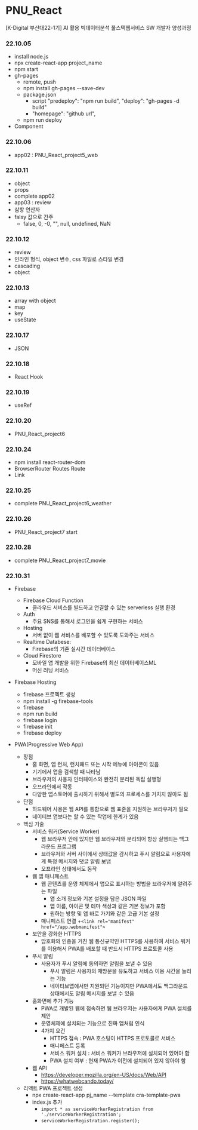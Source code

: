 # PNU_React
[K-Digital 부산대22-1기] AI 활용 빅데이터분석 풀스택웹서비스 SW 개발자 양성과정

### 22.10.05
+ install node.js
+ npx create-react-app project_name
+ npm start
+ gh-pages
  + remote, push
  + npm install gh-pages --save-dev
  + package.json
    + script 
        "predeploy": "npm run build",
        "deploy": "gh-pages -d build"
    + "homepage": "github url",
  + npm run deploy
+ Component
  
### 22.10.06
+ app02 : PNU_React_project5_web

### 22.10.11
+ object
+ props
+ complete app02
+ app03 : review
+ 삼항 연산자
+ falsy 값으로 간주
  + false, 0, -0, "", null, undefined, NaN

### 22.10.12
+ review
+ 인라인 형식, object 변수, css 파일로 스타일 변경
+ cascading
+ object

### 22.10.13
+ array with object
+ map
+ key
+ useState

### 22.10.17
+ JSON

### 22.10.18
+ React Hook

### 22.10.19
+ useRef

### 22.10.20
+ PNU_React_project6

### 22.10.24
+ npm install react-router-dom
+ BrowserRouter Routes Route
+ Link

### 22.10.25
+ complete PNU_React_project6_weather

### 22.10.26
+ PNU_React_project7 start

### 22.10.28
+ complete PNU_React_project7_movie

### 22.10.31
+ Firebase
  + Firebase Cloud Function
    + 클라우드 서비스를 빌드하고 연결할 수 있는 serverless 실행 환경
  + Auth
    + 주요 SNS를 통해서 로그인을 쉽게 구현하는 서비스
  + Hosting
    + 서버 없이 웹 서비스를 배포할 수 있도록 도와주는 서비스
  + Realtime Databese:
    + Firebase의 기존 실시간 데이터베이스
  + Cloud Firestore
    + 모바일 앱 개발을 위한 Firebase의 최신 데이터베이스ML
    + 머신 러닝 서비스
+ Firebase Hosting
  + firebase 프로젝트 생성
  + npm install -g firebase-tools
  + firebase
  + npm run build
  + firebase login
  + firebase init
  + firebase deploy

+ PWA(Progressive Web App)
  + 장점
    + 홈 화면, 앱 런처, 런치패드 또는 시작 메뉴에 아이콘이 있음
    + 기기에서 앱을 검색할 때 나타남
    + 브라우저의 사용자 인터페이스와 완전히 분리된 독립 실행형
    + 오프라인에서 작동
    + 다양한 앱스토어에 출시하기 위해서 별도의 프로세스를 거치지 않아도 됨
  + 단점
    + 하드웨어 사용은 웹 API를 통함으로 웹 표준을 지원하는 브라우저가 필요
    + 네이티브 앱보다는 할 수 있는 작업에 한계가 있음
  + 핵심 기술
    + 서비스 워커(Service Worker)
      + 웹 브라우저 안에 있지만 웹 브라우저와 분리되어 항상 실행되는 백그라운드 프로그램
      + 브라우저와 서버 사이에서 상태값을 감시하고 푸시 알림으로 사용자에게 특정 메시지와 댓글 알림 보냄
      + 오프라인 상태에서도 동작
    + 웹 앱 매니페스트
      + 웹 콘텐츠를 운영 체제에서 앱으로 표시하는 방법을 브라우저에 알려주는 파일
        + 앱 소개 정보와 기본 설정을 담은 JSON 파일
        + 앱 이름, 아이콘 및 테마 색상과 같은 기본 정보가 포함
        + 원하는 방향 및 앱 바로 가기와 같은 고급 기본 설정
      + 매니페스트 연결
        +```<link rel="manifest" href="/app.webmanifest">```
    + 보안을 강화한 HTTPS
      + 암호화와 인증을 거친 웹 통신규약인 HTTPS를 사용하여 서비스 워커를 이용해서 PWA를 배포할 때 반드시 HTTPS 프로토콜 사용
    + 푸시 알림
      + 사용자가 푸시 알림에 동의하면 알림을 보낼 수 있음
        + 푸시 알림은 사용자의 재방문을 유도하고 서비스 이용 시간을 늘리는 기능
        + 네이티브앱에서만 지원되던 기능이지만 PWA에서도 백그라운드 상태에서도 알림 메시지를 보낼 수 있음
    + 홈화면에 추가 기능
      + PWA로 개발된 웹에 접속하면 웹 브라우저는 사용자에게 PWA 설치를 제안
      + 운영체제에 설치되는 기능으로 진짜 앱처럼 인식
      + 4가지 요건
        + HTTPS 접속 : PWA 호스팅이 HTTPS 프로토콜로 서비스
        + 매니페스트 등록
        + 서비스 워커 설치 : 서비스 워커가 브라우저에 설치되어 있어야 함
        + PWA 설치 여부 : 현재 PWA가 이전에 설치되어 있지 않아야 함
    + 웹 API
      + https://developer.mozilla.org/en-US/docs/Web/API
      + https://whatwebcando.today/
  + 리액트 PWA 프로젝트 생성
    + npx create-react-app pj_name --template cra-template-pwa
    + index.js 추가
      + ```import * as serviceWorkerRegistration from './serviceWorkerRegistration';```
      + ```serviceWorkerRegistration.register();``` 


